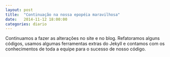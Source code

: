 ```yaml
---
layout: post
title:  "Continuação na nossa epopéia maravilhosa"
date:   2014-11-12 18:00:00
categories: diario
---
```

Continuamos a fazer as alterações no site e no blog. Refatoramos alguns códigos, usamos algumas ferramentas extras do Jekyll e contamos com os conhecimentos de toda a equipe para o sucesso de nosso código.